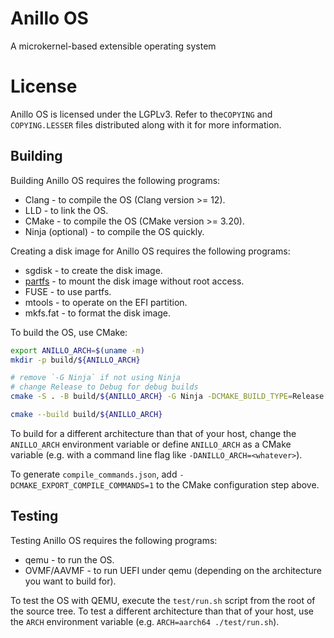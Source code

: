 # Anillo OS
A microkernel-based extensible operating system

# License
Anillo OS is licensed under the LGPLv3. Refer to the`COPYING` and `COPYING.LESSER` files distributed along with it for more information.

## Building

Building Anillo OS requires the following programs:
  * Clang - to compile the OS (Clang version >= 12).
  * LLD - to link the OS.
  * CMake - to compile the OS (CMake version >= 3.20).
  * Ninja (optional) - to compile the OS quickly.

Creating a disk image for Anillo OS requires the following programs:
  * sgdisk - to create the disk image.
  * [partfs](https://github.com/braincorp/partfs) - to mount the disk image without root access.
  * FUSE - to use partfs.
  * mtools - to operate on the EFI partition.
  * mkfs.fat - to format the disk image.

To build the OS, use CMake:

```sh
export ANILLO_ARCH=$(uname -m)
mkdir -p build/${ANILLO_ARCH}

# remove `-G Ninja` if not using Ninja
# change Release to Debug for debug builds
cmake -S . -B build/${ANILLO_ARCH} -G Ninja -DCMAKE_BUILD_TYPE=Release

cmake --build build/${ANILLO_ARCH}
```

To build for a different architecture than that of your host, change the `ANILLO_ARCH` environment variable or define `ANILLO_ARCH` as a CMake variable (e.g. with a command line flag like `-DANILLO_ARCH=<whatever>`).

To generate `compile_commands.json`, add `-DCMAKE_EXPORT_COMPILE_COMMANDS=1` to the CMake configuration step above.

## Testing

Testing Anillo OS requires the following programs:
  * qemu - to run the OS.
  * OVMF/AAVMF - to run UEFI under qemu (depending on the architecture you want to build for).

To test the OS with QEMU, execute the `test/run.sh` script from the root of the source tree. To test a different architecture than that of your host, use the `ARCH` environment variable (e.g. `ARCH=aarch64 ./test/run.sh`).
